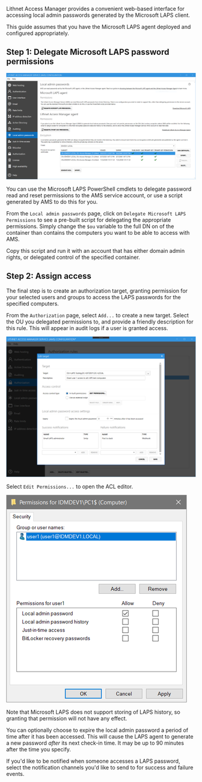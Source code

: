 Lithnet Access Manager provides a convenient web-based interface for accessing local admin passwords generated by the Microsoft LAPS client. 

This guide assumes that you have the Microsoft LAPS agent deployed and configured appropriately.

## Step 1: Delegate Microsoft LAPS password permissions
![](images/ui-page-localadminpasswords.png)

You can use the Microsoft LAPS PowerShell cmdlets to delegate password read and reset permissions to the AMS service account, or use a script generated by AMS to do this for you.

From the `Local admin passwords` page, click on `Delegate Microsoft LAPS Permissions` to see a pre-built script for delegating the appropriate permissions. Simply change the `$ou` variable to the full DN on of the container than contains the computers you want to be able to access with AMS.

Copy this script and run it with an account that has either domain admin rights, or delegated control of the specified container.

## Step 2: Assign access

The final step is to create an authorization target, granting permission for your selected users and groups to access the LAPS passwords for the specified computers.

From the `Authorization` page, select `Add...` to create a new target. Select the OU you delegated permissions to, and provide a friendly description for this rule. This will appear in audit logs if a user is granted access. 

![](images/ui-page-authz-lapstarget.png)

 Select `Edit Permissions...` to open the ACL editor.

![](images/ui-page-authz-editsecurity-laps.png)

Note that Microsoft LAPS does not support storing of LAPS history, so granting that permission will not have any effect.

You can optionally choose to expire the local admin password a period of time after it has been accessed. This will cause the LAPS agent to generate a new password _after_ its next check-in time. It may be up to 90 minutes after the time you specify.

If you'd like to be notified when someone accesses a LAPS password, select the  notification channels you'd like to send to for success and failure events.
